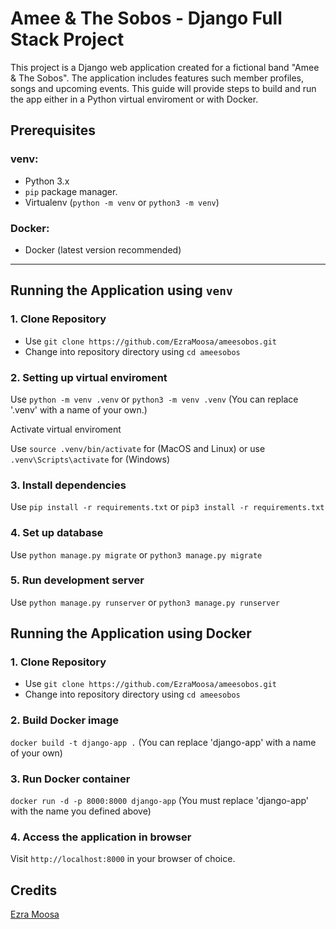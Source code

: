 # Amee & The Sobos - Django Full Stack Project

This project is a Django web application created for a fictional band "Amee & The Sobos". The application includes features such member profiles, songs and upcoming events. This guide will provide steps to build and run the app either in a Python virtual enviroment or with Docker.

## Prerequisites

### venv:
- Python 3.x
- `pip` package manager.
- Virtualenv (`python -m venv` or `python3 -m venv`)

### Docker:
- Docker (latest version recommended)

---

## Running the Application using `venv`

### 1. Clone Repository

* Use `git clone https://github.com/EzraMoosa/ameesobos.git`  
* Change into repository directory using `cd ameesobos`

### 2. Setting up virtual enviroment

Use `python -m venv .venv` or `python3 -m venv .venv` (You can replace '.venv' with a name of your own.)

Activate virtual enviroment

Use `source .venv/bin/activate` for (MacOS and Linux) or use `.venv\Scripts\activate` for (Windows)

### 3. Install dependencies

Use `pip install -r requirements.txt` or `pip3 install -r requirements.txt`

### 4. Set up database

Use `python manage.py migrate` or `python3 manage.py migrate`

### 5. Run development server

Use `python manage.py runserver` or `python3 manage.py runserver`

## Running the Application using Docker

### 1. Clone Repository

* Use `git clone https://github.com/EzraMoosa/ameesobos.git`  
* Change into repository directory using `cd ameesobos`

### 2. Build Docker image

`docker build -t django-app .` (You can replace 'django-app' with a name of your own)

### 3. Run Docker container

`docker run -d -p 8000:8000 django-app` (You must replace 'django-app' with the name you defined above)

### 4. Access the application in browser

Visit `http://localhost:8000` in your browser of choice.

## Credits

[Ezra Moosa](https://github.com/ezramoosa)
